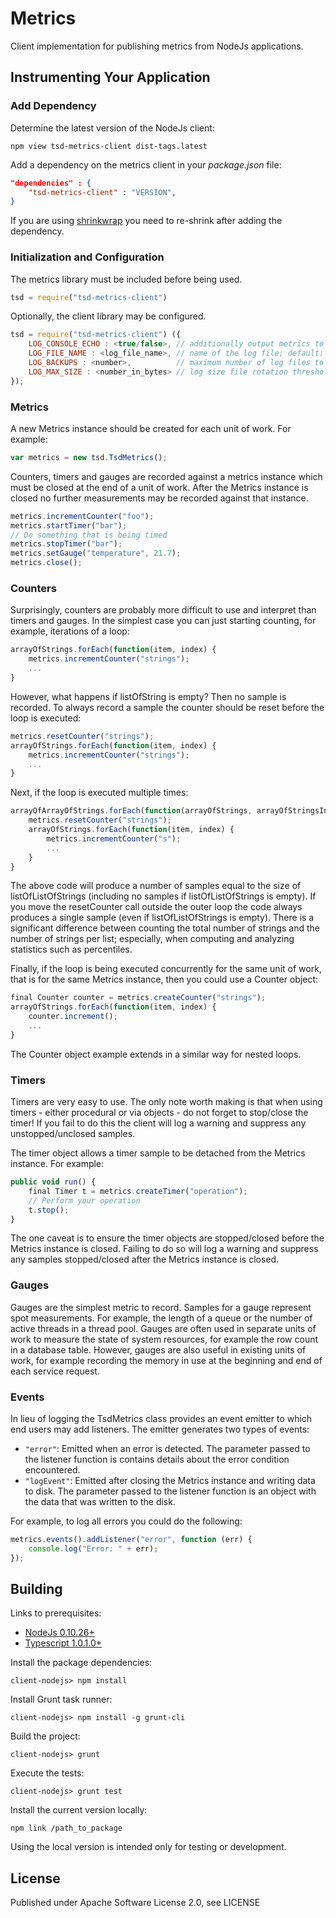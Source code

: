 Metrics
=======

Client implementation for publishing metrics from NodeJs applications.


Instrumenting Your Application
------------------------------

### Add Dependency

Determine the latest version of the NodeJs client:

    npm view tsd-metrics-client dist-tags.latest

Add a dependency on the metrics client in your *package.json* file:

```json
"dependencies" : {
    "tsd-metrics-client" : "VERSION",
}
```

If you are using [shrinkwrap](https://www.npmjs.org/doc/cli/npm-shrinkwrap.html) you need to re-shrink after adding the dependency.

### Initialization and Configuration

The metrics library must be included before being used.

```javascript
tsd = require("tsd-metrics-client")
```

Optionally, the client library may be configured.

```javascript
tsd = require("tsd-metrics-client") ({
    LOG_CONSOLE_ECHO : <true/false>, // additionally output metrics to console; default: false
    LOG_FILE_NAME : <log_file_name>, // name of the log file; default: "tsd-query.log"
    LOG_BACKUPS : <number>,          // maximum number of log files to retain; default: 10
    LOG_MAX_SIZE : <number_in_bytes> // log size file rotation threshold; default: 32 MB
});
```

### Metrics

A new Metrics instance should be created for each unit of work.  For example:

```javascript
var metrics = new tsd.TsdMetrics();
```

Counters, timers and gauges are recorded against a metrics instance which must be closed at the end of a unit of work.  After the Metrics instance is closed no further measurements may be recorded against that instance.

```javascript
metrics.incrementCounter("foo");
metrics.startTimer("bar");
// Do something that is being timed
metrics.stopTimer("bar");
metrics.setGauge("temperature", 21.7);
metrics.close();
```

### Counters

Surprisingly, counters are probably more difficult to use and interpret than timers and gauges.  In the simplest case you can just starting counting, for example, iterations of a loop:

```javascript
arrayOfStrings.forEach(function(item, index) {
    metrics.incrementCounter("strings");
    ...
}
```

However, what happens if listOfString is empty? Then no sample is recorded. To always record a sample the counter should be reset before the loop is executed:

```javascript
metrics.resetCounter("strings");
arrayOfStrings.forEach(function(item, index) {
    metrics.incrementCounter("strings");
    ...
}
```

Next, if the loop is executed multiple times:

```javascript
arrayOfArrayOfStrings.forEach(function(arrayOfStrings, arrayOfStringsIndex) {
    metrics.resetCounter("strings");
    arrayOfStrings.forEach(function(item, index) {
        metrics.incrementCounter("s");
        ...
    }
}
```

The above code will produce a number of samples equal to the size of listOfListOfStrings (including no samples if listOfListOfStrings is empty).  If you move the resetCounter call outside the outer loop the code always produces a single sample (even if listOfListOfStrings is empty).  There is a significant difference between counting the total number of strings and the number of strings per list; especially, when computing and analyzing statistics such as percentiles. 

Finally, if the loop is being executed concurrently for the same unit of work, that is for the same Metrics instance, then you could use a Counter object:

```javascript
final Counter counter = metrics.createCounter("strings");
arrayOfStrings.forEach(function(item, index) {
    counter.increment();
    ...
}
```

The Counter object example extends in a similar way for nested loops.

### Timers

Timers are very easy to use. The only note worth making is that when using timers - either procedural or via objects - do not forget to stop/close the timer!  If you fail to do this the client will log a warning and suppress any unstopped/unclosed samples.

The timer object allows a timer sample to be detached from the Metrics instance.  For example:  

```javascript
public void run() {
    final Timer t = metrics.createTimer("operation");
    // Perform your operation
    t.stop();
}
```

The one caveat is to ensure the timer objects are stopped/closed before the Metrics instance is closed.  Failing to do so will log a warning and suppress any samples stopped/closed after the Metrics instance is closed.
 
### Gauges

Gauges are the simplest metric to record.  Samples for a gauge represent spot measurements. For example, the length of a queue or the number of active threads in a thread pool.  Gauges are often used in separate units of work to measure the state of system resources, for example the row count in a database table.  However, gauges are also useful in existing units of work, for example recording the memory in use at the beginning and end of each service request.

### Events

In lieu of logging the TsdMetrics class provides an event emitter to which end users may add listeners. The emitter generates two types of events:

* `"error"`: Emitted when an error is detected. The parameter passed to the listener function is contains details about the error condition encountered.
* `"logEvent"`: Emitted after closing the Metrics instance and writing data to disk.  The parameter passed to the listener function is an object with the data that was written to the disk.

For example, to log all errors you could do the following:

```javascript
metrics.events().addListener("error", function (err) {
    console.log("Error: " + err);
});
```

Building
--------

Links to prerequisites:
* [NodeJs 0.10.26+](http://nodejs.org/download/)
* [Typescript 1.0.1.0+](http://www.typescriptlang.org/#Download)

Install the package dependencies:

    client-nodejs> npm install

Install Grunt task runner:

    client-nodejs> npm install -g grunt-cli

Build the project:

    client-nodejs> grunt
  
Execute the tests:
  
    client-nodejs> grunt test

Install the current version locally:

    npm link /path_to_package

Using the local version is intended only for testing or development. 

License
-------

Published under Apache Software License 2.0, see LICENSE

